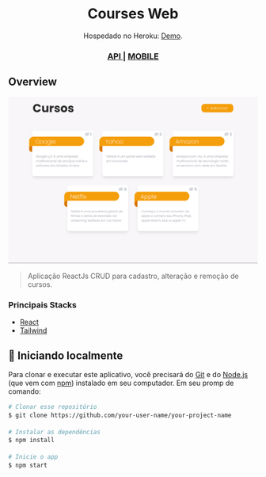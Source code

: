 <h1 align="center">Courses Web</h1>

<div align="center">
   Hospedado no Heroku: <a href="https://courses-crud-web.herokuapp.com/" target="_blank">Demo</a>.
</div>

<div align="center">
  <h3>
    <a href="https://{your-demo-link.your-domain}">
      API
    </a>
    <span> | </span>
    <a href="https://{your-url-to-the-solution}">
      MOBILE
    </a>
  </h3>
</div>

## Overview

![screenshot](public/CoursesWeb-Overview.png)

> Aplicação ReactJs CRUD para cadastro, alteração e remoção de cursos.

### Principais Stacks

- [React](https://reactjs.org/)
- [Tailwind](https://tailwindcss.com/)

## 🚀 Iniciando localmente

<!-- Example: -->

Para clonar e executar este aplicativo, você precisará do [Git](https://git-scm.com) e do [Node.js](https://nodejs.org/en/download/) (que vem com [ npm](http://npmjs.com)) instalado em seu computador. Em seu promp de comando:

```bash
# Clonar esse repositório
$ git clone https://github.com/your-user-name/your-project-name

# Instalar as dependências
$ npm install

# Inicie o app
$ npm start
```
